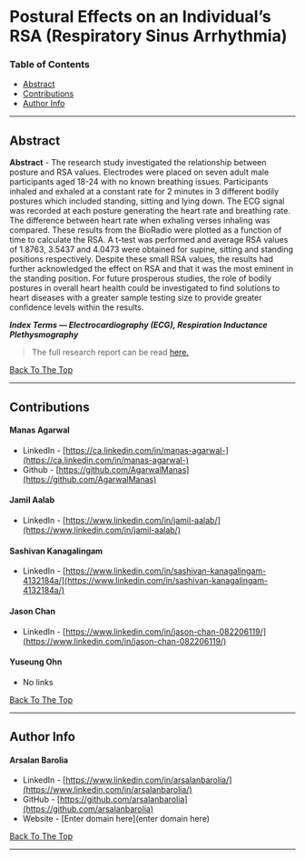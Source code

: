 <a href='#project' id='project' class='anchor' aria-hidden='true'></a>

# Postural Effects on an Individual’s RSA (Respiratory Sinus Arrhythmia)

### Table of Contents

- [Abstract](#abstract)
- [Contributions](#contributions)
- [Author Info](#author-info)

---

## Abstract

<p align="justify">

<b>Abstract</b> - The research study investigated the relationship between posture and RSA values. Electrodes were placed on seven adult male participants aged 18-24 with no known breathing issues. Participants inhaled and exhaled at a constant rate for 2 minutes in 3 different bodily postures which included standing, sitting and lying down. The ECG signal was recorded at each posture generating the heart rate and breathing rate. The difference between heart rate when exhaling verses inhaling was compared. These results from the BioRadio were plotted as a function of time to calculate the RSA. A t-test was performed and average RSA values of 1.8763, 3.5437 and 4.0473 were obtained for supine, sitting and standing positions respectively. Despite these small RSA values, the results had further acknowledged the effect on RSA and that it was the most eminent in the standing position. For future prosperous studies, the role of bodily postures in overall heart health could be investigated to find solutions to heart diseases with a greater sample testing size to provide greater confidence levels within the results.

</p>

<b><em>Index Terms — Electrocardiography (ECG), Respiration Inductance Plethysmography</em></b>

> The full research report can be read [here.](report/Postural-Effects-on-RSA-Reasearch-Paper.pdf)

[Back To The Top](#project)

---

## Contributions

<h4> Manas Agarwal</h4>

- LinkedIn - [https://ca.linkedin.com/in/manas-agarwal-](https://ca.linkedin.com/in/manas-agarwal-)
- Github - [https://github.com/AgarwalManas](https://github.com/AgarwalManas)

<h4> Jamil Aalab</h4>

- LinkedIn - [https://www.linkedin.com/in/jamil-aalab/](https://www.linkedin.com/in/jamil-aalab/)

<h4> Sashivan Kanagalingam</h4>

- LinkedIn - [https://www.linkedin.com/in/sashivan-kanagalingam-4132184a/](https://www.linkedin.com/in/sashivan-kanagalingam-4132184a/)

<h4> Jason Chan</h4>

- LinkedIn - [https://www.linkedin.com/in/jason-chan-082206119/](https://www.linkedin.com/in/jason-chan-082206119/)

<h4> Yuseung Ohn</h4>

- No links

[Back To The Top](#project)

---

## Author Info

<h4> Arsalan Barolia</h4>

- LinkedIn - [https://www.linkedin.com/in/arsalanbarolia/](https://www.linkedin.com/in/arsalanbarolia/)
- GitHub - [https://github.com/arsalanbarolia](https://github.com/arsalanbarolia)
- Website - [Enter domain here](enter domain here)

<p></p>

[Back To The Top](#project)

---
